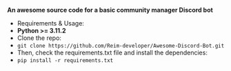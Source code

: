 **An awesome source code for a basic community manager Discord bot**

* Requirements & Usage:
* **Python >= 3.11.2**
* Clone the repo:
* ```git clone https://github.com/Reim-developer/Awesome-Discord-Bot.git```
* Then, check the requirements.txt file and install the dependencies:
* `pip install -r requirements.txt`
